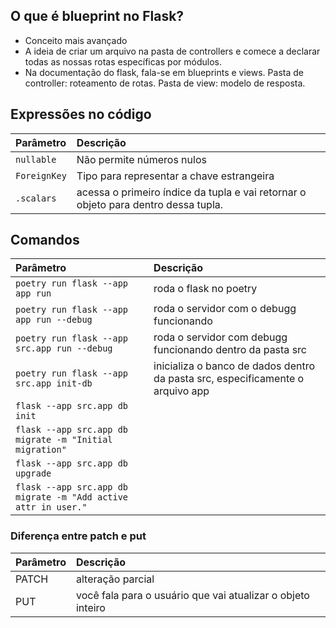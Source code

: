 
## O que é blueprint no Flask?
- Conceito mais avançado
- A ideia de criar um arquivo na pasta de controllers e comece a declarar todas as nossas rotas específicas por módulos. 
- Na documentação do flask, fala-se em blueprints e views. Pasta de controller: roteamento de rotas. Pasta de view: modelo de resposta.


## Expressões no código


| Parâmetro     | Descrição                           |
| :---------- | :---------------------------------- |
| `nullable` | Não permite números nulos |
|`ForeignKey`| Tipo para representar a chave estrangeira |
| `.scalars` | acessa o primeiro índice da tupla e vai retornar o objeto para dentro dessa tupla. 

## Comandos

| Parâmetro     | Descrição                           |
| :---------- | :---------------------------------- |
| `poetry run flask --app app run` | roda o flask no poetry | 
| `poetry run flask --app app run --debug`| roda o servidor com o debugg funcionando
| `poetry run flask --app src.app run --debug ` | roda o servidor com debugg funcionando dentro da pasta src 
| `poetry run flask --app src.app init-db` | inicializa o banco de dados dentro da pasta src, especificamente o arquivo app |
| `flask --app src.app db init` | 
| `flask --app src.app db migrate -m "Initial migration"` | 
| `flask --app src.app db upgrade` | 
| `flask --app src.app db migrate -m "Add active attr in user."`| 


### Diferença entre patch e put
| Parâmetro     | Descrição                           |
| :---------- | :---------------------------------- |
| PATCH | alteração parcial |
| PUT| você fala para o usuário que vai atualizar o objeto inteiro |
